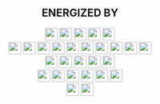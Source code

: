 <div align="center">
  <h2>ENERGIZED BY</h2>
</div>
<div align="center">
  <img src="https://img.shields.io/badge/python-3670A0?style=for-the-badge&logo=python&logoColor=ffdd54" height="25" />
  <img src="https://img.shields.io/badge/c++-%2300599C.svg?style=for-the-badge&logo=c%2B%2B&logoColor=white" height="25" />
  <img src="https://img.shields.io/badge/c-%2300599C.svg?style=for-the-badge&logo=c&logoColor=white" height="25" />
  <img src="https://img.shields.io/badge/c%23-%23239120.svg?style=for-the-badge&logo=csharp&logoColor=white" height="25" />
  <img src="https://img.shields.io/badge/assembly%20script-%23000000.svg?style=for-the-badge&logo=assemblyscript&logoColor=white" height="25" />
</div>

<div align="center">
  <img src="https://img.shields.io/badge/html5-%23E34F26.svg?style=for-the-badge&logo=html5&logoColor=white" height="25" />
  <img src="https://img.shields.io/badge/css3-%231572B6.svg?style=for-the-badge&logo=css3&logoColor=white" height="25" />
  <img src="https://img.shields.io/badge/javascript-%23323330.svg?style=for-the-badge&logo=javascript&logoColor=%23F7DF1E" height="25" />
  <img src="https://img.shields.io/badge/typescript-%23007ACC.svg?style=for-the-badge&logo=typescript&logoColor=white" height="25" />
  <img src="https://img.shields.io/badge/react-%2320232a.svg?style=for-the-badge&logo=react&logoColor=%2361DAFB" height="25" />
  <img src="https://img.shields.io/badge/postgres-%23316192.svg?style=for-the-badge&logo=postgresql&logoColor=white" height="25" />
  <img src="https://img.shields.io/badge/Prisma-3982CE?style=for-the-badge&logo=Prisma&logoColor=white" height="25" />
  <img src="https://img.shields.io/badge/.NET-5C2D91?style=for-the-badge&logo=.net&logoColor=white" height="25" />
  <img src="https://img.shields.io/badge/nginx-%23009639.svg?style=for-the-badge&logo=nginx&logoColor=white" height="25" />
  <img src="https://img.shields.io/badge/mysql-4479A1.svg?style=for-the-badge&logo=mysql&logoColor=white" height="25" />
</div>

<div align="center">
  <img src="https://img.shields.io/badge/gitlab%20CI-%23181717.svg?style=for-the-badge&logo=gitlab&logoColor=white" height="25" />
  <img src="https://img.shields.io/badge/gitlab-%23181717.svg?style=for-the-badge&logo=gitlab&logoColor=white" height="25" />
  <img src="https://img.shields.io/badge/github-%23121011.svg?style=for-the-badge&logo=github&logoColor=white" height="25" />
  <img src="https://img.shields.io/badge/github%20actions-%232671E5.svg?style=for-the-badge&logo=githubactions&logoColor=white" height="25" />
  <img src="https://img.shields.io/badge/git-%23F05033.svg?style=for-the-badge&logo=git&logoColor=white" height="25" />
</div>

<div align="center">
  <img src="https://img.shields.io/badge/Adobe%20After%20Effects-9999FF.svg?style=for-the-badge&logo=Adobe%20After%20Effects&logoColor=white" height="25" />
  <img src="https://img.shields.io/badge/adobe%20illustrator-%23FF9A00.svg?style=for-the-badge&logo=adobe%20illustrator&logoColor=white" height="25" />
  <img src="https://img.shields.io/badge/Adobe%20InDesign-49021F?style=for-the-badge&logo=adobeindesign&logoColor=FF3366" height="25" />
  <img src="https://img.shields.io/badge/Adobe%20Lightroom-31A8FF.svg?style=for-the-badge&logo=Adobe%20Lightroom&logoColor=white" height="25" />
  <img src="https://img.shields.io/badge/adobe%20photoshop-%2331A8FF.svg?style=for-the-badge&logo=adobe%20photoshop&logoColor=white" height="25" />
  <img src="https://img.shields.io/badge/Adobe%20Premiere%20Pro-9999FF.svg?style=for-the-badge&logo=Adobe%20Premiere%20Pro&logoColor=white" height="25" />
</div>

<div align="center">
  <img src="https://img.shields.io/badge/latex-%23008080.svg?style=for-the-badge&logo=latex&logoColor=white" height="25" />
  <img src="https://img.shields.io/badge/markdown-%23000000.svg?style=for-the-badge&logo=markdown&logoColor=white" height="25" />
</div>
